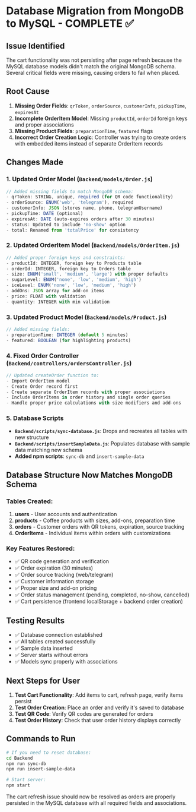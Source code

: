 # Database Migration from MongoDB to MySQL - COMPLETE ✅

## Issue Identified
The cart functionality was not persisting after page refresh because the MySQL database models didn't match the original MongoDB schema. Several critical fields were missing, causing orders to fail when placed.

## Root Cause
1. **Missing Order Fields**: `qrToken`, `orderSource`, `customerInfo`, `pickupTime`, `expiresAt`
2. **Incomplete OrderItem Model**: Missing `productId`, `orderId` foreign keys and proper associations
3. **Missing Product Fields**: `preparationTime`, `featured` flags
4. **Incorrect Order Creation Logic**: Controller was trying to create orders with embedded items instead of separate OrderItem records

## Changes Made

### 1. Updated Order Model (`Backend/models/Order.js`)
```javascript
// Added missing fields to match MongoDB schema:
- qrToken: STRING, unique, required (for QR code functionality)
- orderSource: ENUM('web', 'telegram'), required
- customerInfo: JSON (stores name, phone, telegramUsername)
- pickupTime: DATE (optional)
- expiresAt: DATE (auto-expires orders after 30 minutes)
- status: Updated to include 'no-show' option
- total: Renamed from 'totalPrice' for consistency
```

### 2. Updated OrderItem Model (`Backend/models/OrderItem.js`)
```javascript
// Added proper foreign keys and constraints:
- productId: INTEGER, foreign key to Products table
- orderId: INTEGER, foreign key to Orders table
- size: ENUM('small', 'medium', 'large') with proper defaults
- sugarLevel: ENUM('none', 'low', 'medium', 'high')
- iceLevel: ENUM('none', 'low', 'medium', 'high')
- addOns: JSON array for add-on items
- price: FLOAT with validation
- quantity: INTEGER with min validation
```

### 3. Updated Product Model (`Backend/models/Product.js`)
```javascript
// Added missing fields:
- preparationTime: INTEGER (default 5 minutes)
- featured: BOOLEAN (for highlighting products)
```

### 4. Fixed Order Controller (`Backend/controllers/ordersController.js`)
```javascript
// Updated createOrder function to:
- Import OrderItem model
- Create Order record first
- Create separate OrderItem records with proper associations
- Include OrderItems in order history and single order queries
- Handle proper price calculations with size modifiers and add-ons
```

### 5. Database Scripts
- **`Backend/scripts/sync-database.js`**: Drops and recreates all tables with new structure
- **`Backend/scripts/insertSampleData.js`**: Populates database with sample data matching new schema
- **Added npm scripts**: `sync-db` and `insert-sample-data`

## Database Structure Now Matches MongoDB Schema

### Tables Created:
1. **users** - User accounts and authentication
2. **products** - Coffee products with sizes, add-ons, preparation time
3. **orders** - Customer orders with QR tokens, expiration, source tracking
4. **OrderItems** - Individual items within orders with customizations

### Key Features Restored:
- ✅ QR code generation and verification
- ✅ Order expiration (30 minutes)
- ✅ Order source tracking (web/telegram)
- ✅ Customer information storage
- ✅ Proper size and add-on pricing
- ✅ Order status management (pending, completed, no-show, cancelled)
- ✅ Cart persistence (frontend localStorage + backend order creation)

## Testing Results
- ✅ Database connection established
- ✅ All tables created successfully
- ✅ Sample data inserted
- ✅ Server starts without errors
- ✅ Models sync properly with associations

## Next Steps for User
1. **Test Cart Functionality**: Add items to cart, refresh page, verify items persist
2. **Test Order Creation**: Place an order and verify it's saved to database
3. **Test QR Code**: Verify QR codes are generated for orders
4. **Test Order History**: Check that user order history displays correctly

## Commands to Run
```bash
# If you need to reset database:
cd Backend
npm run sync-db
npm run insert-sample-data

# Start server:
npm start
```

The cart refresh issue should now be resolved as orders are properly persisted in the MySQL database with all required fields and associations.

